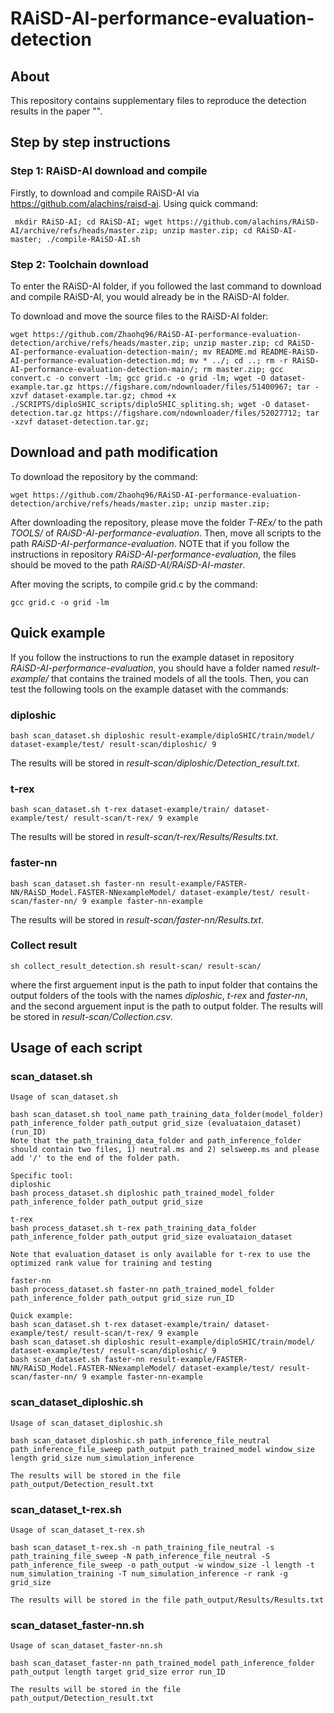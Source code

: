 # RAiSD-AI-performance-evaluation-detection

## About
This repository contains supplementary files to reproduce the detection results in the paper "".

## Step by step instructions
### Step 1: RAiSD-AI download and compile
Firstly, to download and compile RAiSD-AI via https://github.com/alachins/raisd-ai. Using quick command:

```
 mkdir RAiSD-AI; cd RAiSD-AI; wget https://github.com/alachins/RAiSD-AI/archive/refs/heads/master.zip; unzip master.zip; cd RAiSD-AI-master; ./compile-RAiSD-AI.sh
```

### Step 2: Toolchain download
To enter the RAiSD-AI folder, if you followed the last command to download and compile RAiSD-AI, you would already be in the RAiSD-AI folder.

To download and move the source files to the RAiSD-AI folder:

```
wget https://github.com/Zhaohq96/RAiSD-AI-performance-evaluation-detection/archive/refs/heads/master.zip; unzip master.zip; cd RAiSD-AI-performance-evaluation-detection-main/; mv README.md README-RAiSD-AI-performance-evaluation-detection.md; mv * ../; cd ..; rm -r RAiSD-AI-performance-evaluation-detection-main/; rm master.zip; gcc convert.c -o convert -lm; gcc grid.c -o grid -lm; wget -O dataset-example.tar.gz https://figshare.com/ndownloader/files/51400967; tar -xzvf dataset-example.tar.gz; chmod +x ./SCRIPTS/diploSHIC_scripts/diploSHIC_spliting.sh; wget -O dataset-detection.tar.gz https://figshare.com/ndownloader/files/52027712; tar -xzvf dataset-detection.tar.gz;
```

## Download and path modification
To download the repository by the command:

```
wget https://github.com/Zhaohq96/RAiSD-AI-performance-evaluation-detection/archive/refs/heads/master.zip; unzip master.zip;
```

After downloading the repository, please move the folder _T-REx/_ to the path _TOOLS/_ of _RAiSD-AI-performance-evaluation_. Then, move all scripts to the path _RAiSD-AI-performance-evaluation_. NOTE that if you follow the instructions in repository _RAiSD-AI-performance-evaluation_, the files should be moved to the path _RAiSD-AI/RAiSD-AI-master_.

After moving the scripts, to compile grid.c by the command:
```
gcc grid.c -o grid -lm
```

## Quick example
If you follow the instructions to run the example dataset in repository _RAiSD-AI-performance-evaluation_, you should have a folder named _result-example/_ that contains the trained models of all the tools. Then, you can test the following tools on the example dataset with the commands:

### diploshic
```
bash scan_dataset.sh diploshic result-example/diploSHIC/train/model/ dataset-example/test/ result-scan/diploshic/ 9
```
The results will be stored in _result-scan/diploshic/Detection_result.txt_.

### t-rex
```
bash scan_dataset.sh t-rex dataset-example/train/ dataset-example/test/ result-scan/t-rex/ 9 example
```
The results will be stored in _result-scan/t-rex/Results/Results.txt_.

### faster-nn
```
bash scan_dataset.sh faster-nn result-example/FASTER-NN/RAiSD_Model.FASTER-NNexampleModel/ dataset-example/test/ result-scan/faster-nn/ 9 example faster-nn-example
```
The results will be stored in _result-scan/faster-nn/Results.txt_.

### Collect result
```
sh collect_result_detection.sh result-scan/ result-scan/
```
where the first arguement input is the path to input folder that contains the output folders of the tools with the names _diploshic_, _t-rex_ and _faster-nn_, and the second arguement input is the path to output folder. The results will be stored in _result-scan/Collection.csv_.

## Usage of each script
### scan_dataset.sh
```
Usage of scan_dataset.sh

bash scan_dataset.sh tool_name path_training_data_folder(model_folder) path_inference_folder path_output grid_size (evaluataion_dataset) (run_ID)
Note that the path_training_data_folder and path_inference_folder should contain two files, 1) neutral.ms and 2) selsweep.ms and please add '/' to the end of the folder path.

Specific tool:
diploshic
bash process_dataset.sh diploshic path_trained_model_folder path_inference_folder path_output grid_size

t-rex
bash process_dataset.sh t-rex path_training_data_folder path_inference_folder path_output grid_size evaluataion_dataset

Note that evaluation_dataset is only available for t-rex to use the optimized rank value for training and testing

faster-nn
bash process_dataset.sh faster-nn path_trained_model_folder path_inference_folder path_output grid_size run_ID

Quick example:
bash scan_dataset.sh t-rex dataset-example/train/ dataset-example/test/ result-scan/t-rex/ 9 example
bash scan_dataset.sh diploshic result-example/diploSHIC/train/model/ dataset-example/test/ result-scan/diploshic/ 9
bash scan_dataset.sh faster-nn result-example/FASTER-NN/RAiSD_Model.FASTER-NNexampleModel/ dataset-example/test/ result-scan/faster-nn/ 9 example faster-nn-example
```

### scan_dataset_diploshic.sh
```
Usage of scan_dataset_diploshic.sh

bash scan_dataset_diploshic.sh path_inference_file_neutral path_inference_file_sweep path_output path_trained_model window_size length grid_size num_simulation_inference

The results will be stored in the file path_output/Detection_result.txt
```

### scan_dataset_t-rex.sh
```
Usage of scan_dataset_t-rex.sh

bash scan_dataset_t-rex.sh -n path_training_file_neutral -s path_training_file_sweep -N path_inference_file_neutral -S path_inference_file_sweep -o path_output -w window_size -l length -t num_simulation_training -T num_simulation_inference -r rank -g grid_size

The results will be stored in the file path_output/Results/Results.txt
```

### scan_dataset_faster-nn.sh
```
Usage of scan_dataset_faster-nn.sh

bash scan_dataset_faster-nn path_trained_model path_inference_folder path_output length target grid_size error run_ID

The results will be stored in the file path_output/Detection_result.txt
```
